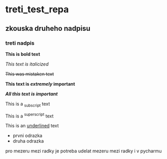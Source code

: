 # treti_test_repa
## zkouska druheho nadpisu
### treti nadpis
**This is bold text**

_This text is italicized_

~~This was mistaken text~~

**This text is _extremely_ important**

***All this text is important***

This is a <sub>subscript</sub> text

This is a <sup>superscript</sup> text

This is an <ins>underlined</ins> text

- prvni odrazka
- druha odrazka

pro mezeru mezi radky je potreba udelat mezeru mezi radky i v pycharmu